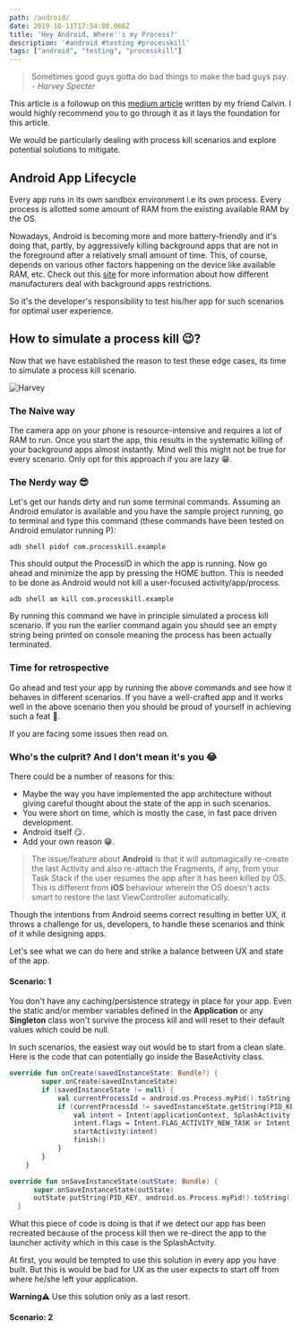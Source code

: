```yaml
---
path: /android/
date: 2019-10-11T17:54:08.066Z
title: 'Hey Android, Where''s my Process?'
description: '#android #testing #processkill'
tags: ["android", "testing", "processkill"]
---
```


> Sometimes good guys gotta do bad things to make the bad guys pay. 
> <br/>- _Harvey Specter_

This article is a followup on this [medium article](https://medium.com/mindorks/hey-android-please-keep-my-activities-7bf96ccc0a38) written by my friend Calvin. I would highly recommend you to go through it as it lays the foundation for this article.

We would be particularly dealing with process kill scenarios and explore potential solutions to mitigate.

## Android App Lifecycle
Every app runs in its own sandbox environment i.e its own process. Every process is allotted some amount of RAM from the existing available RAM by the OS.

Nowadays, Android is becoming more and more battery-friendly and it's doing that, partly, by aggressively killing background apps that are not in the foreground after a relatively small amount of time. This, of course, depends on various other factors happening on the device like available RAM, etc. Check out this [site](https://dontkillmyapp.com/) for more information about how different manufacturers deal with background apps restrictions.

So it's the developer's responsibility to test his/her app for such scenarios for optimal user experience. 

## How to simulate a process kill :wink:?
Now that we have established the reason to test these edge cases, its time to simulate a process kill scenario.

![Harvey](https://giphygifs.s3.amazonaws.com/media/8oPkn7Hl79J6g/giphy.gif)

### The Naive way
The camera app on your phone is resource-intensive and requires a lot of RAM to run. Once you start the app, this results in the systematic killing of your background apps almost instantly. Mind well this might not be true for every scenario. Only opt for this approach if you are lazy :grin:.

### The Nerdy way 😎
Let's get our hands dirty and run some terminal commands. Assuming an Android emulator is available and you have the sample project running, go to terminal and type this command (these commands have been tested on Android emulator running P):

```
adb shell pidof com.processkill.example
```

This should output the ProcessID in which the app is running. Now go ahead and minimize the app by pressing the HOME button. This is needed to be done as Android would not kill a user-focused activity/app/process.

```
adb shell am kill com.processkill.example
```
By running this command we have in principle simulated a process kill scenario. If you run the earlier command again you should see an empty string being printed on console meaning the process has been actually terminated.

### Time for retrospective 
Go ahead and test your app by running the above commands and see how it behaves in different scenarios.
If you have a well-crafted app and it works well in the above scenario then you should be proud of yourself in achieving such a feat :beers:. 

If you are facing some issues then read on.

### Who's the culprit? And I don't mean it's you :joy:

There could be a number of reasons for this:
* Maybe the way you have implemented the app architecture without giving 
  careful thought about the state of the app in such scenarios.
* You were short on time, which is mostly the case, in fast pace driven development.
* Android itself :smirk:.
* Add your own reason :grin:.

> The issue/feature about **Android** is that it will automagically re-create the last Activity and also re-attach the Fragments, if any, from your Task Stack if the user resumes the app after it has been killed by OS. This is different from **iOS** behaviour wherein the OS doesn't acts smart to restore the last ViewController automatically.

Though the intentions from Android seems correct resulting in better UX, it throws a challenge for us, developers, to handle these scenarios and think of it while designing apps.

Let's see what we can do here and strike a balance between UX and state of the app.

#### Scenario: 1
You don't have any caching/persistence strategy in place for your app. Even the static and/or member variables defined in the **Application** or any **Singleton** class won't survive the process kill and will reset to their default values which could be null.

In such scenarios, the easiest way out would be to start from a clean slate. Here is the code that can potentially go inside the BaseActivity class.


```kotlin
override fun onCreate(savedInstanceState: Bundle?) {
        super.onCreate(savedInstanceState)
        if (savedInstanceState != null) {
            val currentProcessId = android.os.Process.myPid().toString()
            if (currentProcessId != savedInstanceState.getString(PID_KEY)) {
                val intent = Intent(applicationContext, SplashActivity::class.java)
                intent.flags = Intent.FLAG_ACTIVITY_NEW_TASK or Intent.FLAG_ACTIVITY_CLEAR_TASK
                startActivity(intent)
                finish()
            }
        }
    }

override fun onSaveInstanceState(outState: Bundle) {
      super.onSaveInstanceState(outState)
      outState.putString(PID_KEY, android.os.Process.myPid().toString())
  }
```

What this piece of code is doing is that if we detect our app has been recreated because of the process kill then we re-direct the app to the launcher activity which in this case is the SplashActvity.

At first, you would be tempted to use this solution in every app you have built. But this is would be bad for UX as the user expects to start off from where he/she left your application.

**Warning**⚠️  Use this solution only as a last resort.

#### Scenario: 2
